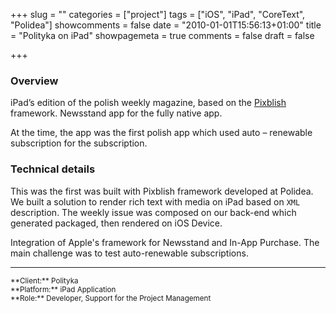+++
slug = ""
categories = ["project"]
tags = ["iOS", "iPad", "CoreText", "Polidea"]
showcomments = false
date = "2010-01-01T15:56:13+01:00"
title = "Polityka on iPad"
showpagemeta = true
comments = false
draft = false

+++

### Overview

iPad’s edition of the polish weekly magazine, based on the [Pixblish]() framework. 
Newsstand app for the fully native app. 

At the time, the app was the first polish app which used auto – renewable subscription for the subscription.

### Technical details

This was the first was built with Pixblish framework developed at Polidea. We built a solution to render rich text with media on iPad based on `XML` description. The weekly issue was composed on our back-end which generated packaged, then rendered on iOS Device.

Integration of Apple's framework for Newsstand and In-App Purchase. The main challenge was to test auto-renewable subscriptions.

---
<sup>
**Client:**	Polityka</br>
**Platform:**	iPad Application</br>
**Role:**		Developer, Support for the Project Management
</sup>